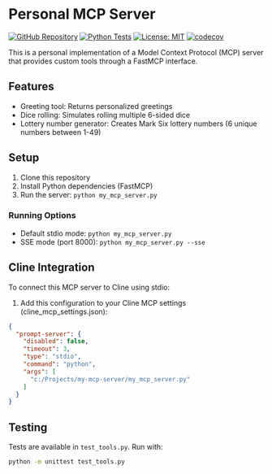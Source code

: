 # Personal MCP Server

[![GitHub Repository](https://img.shields.io/badge/GitHub-Repository-blue.svg)](https://github.com/neoalienson/my_mcp_server)
[![Python Tests](https://github.com/neoalienson/my_mcp_server/actions/workflows/python-tests.yml/badge.svg)](https://github.com/neoalienson/my_mcp_server/actions/workflows/python-tests.yml)
[![License: MIT](https://img.shields.io/badge/License-MIT-yellow.svg)](https://opensource.org/licenses/MIT)
[![codecov](https://codecov.io/gh/neoalienson/my_mcp_server/branch/main/graph/badge.svg?token=YOUR_TOKEN_HERE)](https://codecov.io/gh/neoalienson/my_mcp_server)

This is a personal implementation of a Model Context Protocol (MCP) server that provides custom tools through a FastMCP interface.

## Features
- Greeting tool: Returns personalized greetings
- Dice rolling: Simulates rolling multiple 6-sided dice
- Lottery number generator: Creates Mark Six lottery numbers (6 unique numbers between 1-49)

## Setup
1. Clone this repository
2. Install Python dependencies (FastMCP)
3. Run the server: `python my_mcp_server.py`

### Running Options
- Default stdio mode: `python my_mcp_server.py`
- SSE mode (port 8000): `python my_mcp_server.py --sse`

## Cline Integration
To connect this MCP server to Cline using stdio:

1. Add this configuration to your Cline MCP settings (cline_mcp_settings.json):
```json
{
  "prompt-server": {
    "disabled": false,
    "timeout": 3,
    "type": "stdio",
    "command": "python",
    "args": [
      "c:/Projects/my-mcp-server/my_mcp_server.py"
    ]
  }
}
```


## Testing
Tests are available in `test_tools.py`. Run with:
```bash
python -m unittest test_tools.py
